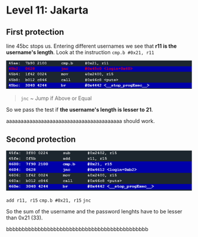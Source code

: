 # Level 11: Jakarta

## First protection

line 45bc stops us.
Entering different usernames we see that **r11 is the username's length**.
Look at the instruction `cmp.b #0x21, r11` 

![first protection](img/11_1.PNG)

>`jnc` ~ Jump if Above or Equal

So we pass the test if **the username's length is lesser to 21**.

aaaaaaaaaaaaaaaaaaaaaaaaaaaaaaaaaaaaaaaa should work.

## Second protection

![second protection](img/11_2.PNG)

`add r11, r15`
`cmp.b #0x21, r15`
`jnc`

So the sum of the username and the password lenghts have to be lesser than 0x21 (33).

bbbbbbbbbbbbbbbbbbbbbbbbbbbbbbbbbbbbbbbbbbbbb